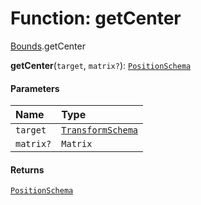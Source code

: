 # Function: getCenter

[Bounds](/en/auto-docs/core/modules/Bounds.md).getCenter

**getCenter**(`target`, `matrix?`): [`PositionSchema`](/en/auto-docs/core/interfaces/PositionSchema.md)

#### Parameters

| Name | Type |
| :------ | :------ |
| `target` | [`TransformSchema`](/en/auto-docs/core/interfaces/TransformSchema-1.md) |
| `matrix?` | `Matrix` |

#### Returns

[`PositionSchema`](/en/auto-docs/core/interfaces/PositionSchema.md)
